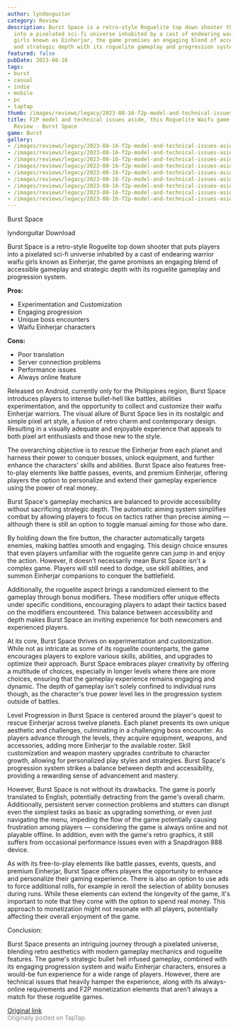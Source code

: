 ```yaml
---
author: lyndonguitar
category: Review
description: Burst Space is a retro-style Roguelite top down shooter that puts players
  into a pixelated sci-fi universe inhabited by a cast of endearing warrior waifu
  girls known as Einherjar, the game promises an engaging blend of accessible gameplay
  and strategic depth with its roguelite gameplay and progression system.
featured: false
pubDate: 2023-08-16
tags:
- burst
- casual
- indie
- mobile
- pc
- taptap
thumb: /images/reviews/legacy/2023-08-16-f2p-model-and-technical-issues-aside-this-roguelite-waifu-game-is-fun--full-review---burs-0.avif
title: F2P model and technical issues aside, this Roguelite Waifu game is fun | Full
  Review - Burst Space
game: Burst
gallery:
- /images/reviews/legacy/2023-08-16-f2p-model-and-technical-issues-aside-this-roguelite-waifu-game-is-fun--full-review---burs-0.avif
- /images/reviews/legacy/2023-08-16-f2p-model-and-technical-issues-aside-this-roguelite-waifu-game-is-fun--full-review---burs-1.avif
- /images/reviews/legacy/2023-08-16-f2p-model-and-technical-issues-aside-this-roguelite-waifu-game-is-fun--full-review---burs-2.avif
- /images/reviews/legacy/2023-08-16-f2p-model-and-technical-issues-aside-this-roguelite-waifu-game-is-fun--full-review---burs-3.avif
- /images/reviews/legacy/2023-08-16-f2p-model-and-technical-issues-aside-this-roguelite-waifu-game-is-fun--full-review---burs-4.avif
- /images/reviews/legacy/2023-08-16-f2p-model-and-technical-issues-aside-this-roguelite-waifu-game-is-fun--full-review---burs-5.avif
- /images/reviews/legacy/2023-08-16-f2p-model-and-technical-issues-aside-this-roguelite-waifu-game-is-fun--full-review---burs-6.avif
- /images/reviews/legacy/2023-08-16-f2p-model-and-technical-issues-aside-this-roguelite-waifu-game-is-fun--full-review---burs-7.avif
- /images/reviews/legacy/2023-08-16-f2p-model-and-technical-issues-aside-this-roguelite-waifu-game-is-fun--full-review---burs-8.avif
---
```

Burst Space

lyndonguitar
Download

Burst Space is a retro-style Roguelite top down shooter that puts players into a pixelated sci-fi universe inhabited by a cast of endearing warrior waifu girls known as Einherjar, the game promises an engaging blend of accessible gameplay and strategic depth with its roguelite gameplay and progression system.


**Pros:**
- Experimentation and Customization
- Engaging progression
- Unique boss encounters
- Waifu Einherjar characters



**Cons:**
- Poor translation
- Server connection problems
- Performance issues
- Always online feature


Released on Android, currently only for the Philippines region, Burst Space introduces players to intense bullet-hell like battles, abilities experimentation, and the opportunity to collect and customize their waifu Einherjar warriors. The visual allure of Burst Space lies in its nostalgic and simple pixel art style, a fusion of retro charm and contemporary design. Resulting in a visually adequate and enjoyable experience that appeals to both pixel art enthusiasts and those new to the style.

The overarching objective is to rescue the Einherjar from each planet and harness their power to conquer bosses, unlock equipment, and further enhance the characters' skills and abilities. Burst Space also features free-to-play elements like battle passes, events, and premium Einherjar, offering players the option to personalize and extend their gameplay experience using the power of real money.

Burst Space's gameplay mechanics are balanced to provide accessibility without sacrificing strategic depth. The automatic aiming system simplifies combat by allowing players to focus on tactics rather than precise aiming — although there is still an option to toggle manual aiming for those who dare.

By holding down the fire button, the character automatically targets enemies, making battles smooth and engaging. This design choice ensures that even players unfamiliar with the roguelite genre can jump in and enjoy the action. However, it doesn’t necessarily mean Burst Space isn't a complex game. Players will still need to dodge, use skill abilities, and summon Einherjar companions to conquer the battlefield.

Additionally, the roguelite aspect brings a randomized element to the gameplay through bonus modifiers. These modifiers offer unique effects under specific conditions, encouraging players to adapt their tactics based on the modifiers encountered. This balance between accessibility and depth makes Burst Space an inviting experience for both newcomers and experienced players.

At its core, Burst Space thrives on experimentation and customization. While not as intricate as some of its roguelite counterparts, the game encourages players to explore various skills, abilities, and upgrades to optimize their approach.  Burst Space embraces player creativity by offering a multitude of choices, especially in longer levels where there are more choices, ensuring that the gameplay experience remains engaging and dynamic. The depth of gameplay isn't solely confined to individual runs though, as the character's true power level lies in the progression system outside of battles.

Level Progression in Burst Space is centered around the player's quest to rescue Einherjar across twelve planets. Each planet presents its own unique aesthetic and challenges, culminating in a challenging boss encounter. As players advance through the levels, they acquire equipment, weapons, and accessories, adding more Einherjar to the available roster. Skill customization and weapon mastery upgrades contribute to character growth, allowing for personalized play styles and strategies. Burst Space's progression system strikes a balance between depth and accessibility, providing a rewarding sense of advancement and mastery.

However, Burst Space is not without its drawbacks. The game is poorly translated to English, potentially detracting from the game's overall charm. Additionally, persistent server connection problems and stutters can disrupt even the simplest tasks as basic as upgrading something, or even just navigating the menu, impeding the flow of the game potentially causing frustration among players — considering the game is always online and not playable offline. In addition, even with the game's retro graphics, it still suffers from occasional performance issues even with a Snapdragon 888 device.

As with its free-to-play elements like battle passes, events, quests, and premium Einherjar, Burst Space offers players the opportunity to enhance and personalize their gaming experience. There is also an option to use ads to force additional rolls, for example in reroll the selection of ability bonuses during runs. While these elements can extend the longevity of the game, it's important to note that they come with the option to spend real money. This approach to monetization might not resonate with all players, potentially affecting their overall enjoyment of the game.

Conclusion:

Burst Space presents an intriguing journey through a pixelated universe, blending retro aesthetics with modern gameplay mechanics and roguelite features. The game's strategic bullet hell infused gameplay, combined with its engaging progression system and waifu Einherjar characters, ensures a would-be fun experience for a wide range of players. However, there are technical issues that heavily hamper the experience, along with its always-online requirements and F2P monetization elements that aren’t always a match for these roguelite games.

[Original link](https://www.taptap.io/post/6148803)<br><span style="font-size: 0.95em; color: #888;">Originally posted on TapTap.</span>